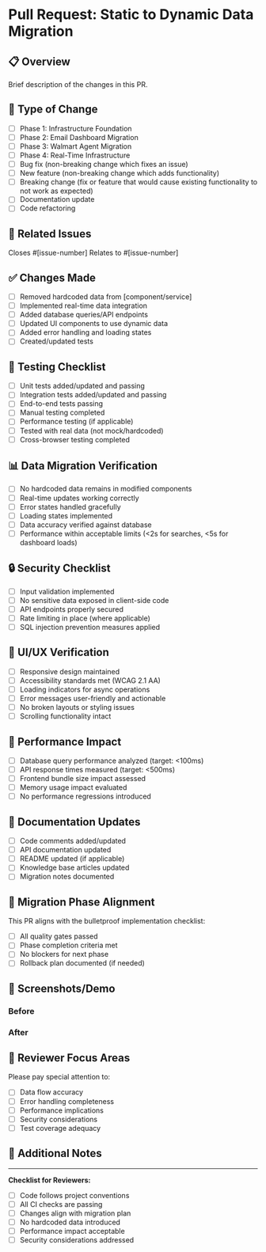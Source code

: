 # Pull Request: Static to Dynamic Data Migration

## 📋 Overview
Brief description of the changes in this PR.

## 🔄 Type of Change
- [ ] Phase 1: Infrastructure Foundation
- [ ] Phase 2: Email Dashboard Migration
- [ ] Phase 3: Walmart Agent Migration
- [ ] Phase 4: Real-Time Infrastructure
- [ ] Bug fix (non-breaking change which fixes an issue)
- [ ] New feature (non-breaking change which adds functionality)
- [ ] Breaking change (fix or feature that would cause existing functionality to not work as expected)
- [ ] Documentation update
- [ ] Code refactoring

## 🎯 Related Issues
Closes #[issue-number]
Relates to #[issue-number]

## ✅ Changes Made
- [ ] Removed hardcoded data from [component/service]
- [ ] Implemented real-time data integration
- [ ] Added database queries/API endpoints
- [ ] Updated UI components to use dynamic data
- [ ] Added error handling and loading states
- [ ] Created/updated tests

## 🧪 Testing Checklist
- [ ] Unit tests added/updated and passing
- [ ] Integration tests added/updated and passing
- [ ] End-to-end tests passing
- [ ] Manual testing completed
- [ ] Performance testing (if applicable)
- [ ] Tested with real data (not mock/hardcoded)
- [ ] Cross-browser testing completed

## 📊 Data Migration Verification
- [ ] No hardcoded data remains in modified components
- [ ] Real-time updates working correctly
- [ ] Error states handled gracefully
- [ ] Loading states implemented
- [ ] Data accuracy verified against database
- [ ] Performance within acceptable limits (<2s for searches, <5s for dashboard loads)

## 🔒 Security Checklist
- [ ] Input validation implemented
- [ ] No sensitive data exposed in client-side code
- [ ] API endpoints properly secured
- [ ] Rate limiting in place (where applicable)
- [ ] SQL injection prevention measures applied

## 📱 UI/UX Verification
- [ ] Responsive design maintained
- [ ] Accessibility standards met (WCAG 2.1 AA)
- [ ] Loading indicators for async operations
- [ ] Error messages user-friendly and actionable
- [ ] No broken layouts or styling issues
- [ ] Scrolling functionality intact

## 🚀 Performance Impact
- [ ] Database query performance analyzed (target: <100ms)
- [ ] API response times measured (target: <500ms)
- [ ] Frontend bundle size impact assessed
- [ ] Memory usage impact evaluated
- [ ] No performance regressions introduced

## 📖 Documentation Updates
- [ ] Code comments added/updated
- [ ] API documentation updated
- [ ] README updated (if applicable)
- [ ] Knowledge base articles updated
- [ ] Migration notes documented

## 🔄 Migration Phase Alignment
This PR aligns with the bulletproof implementation checklist:
- [ ] All quality gates passed
- [ ] Phase completion criteria met
- [ ] No blockers for next phase
- [ ] Rollback plan documented (if needed)

## 📸 Screenshots/Demo
<!-- Add screenshots or demo videos showing the changes -->

### Before
<!-- Screenshot of old behavior -->

### After
<!-- Screenshot of new behavior -->

## 🎯 Reviewer Focus Areas
Please pay special attention to:
- [ ] Data flow accuracy
- [ ] Error handling completeness
- [ ] Performance implications
- [ ] Security considerations
- [ ] Test coverage adequacy

## 💬 Additional Notes
<!-- Any additional context, concerns, or implementation details -->

---

**Checklist for Reviewers:**
- [ ] Code follows project conventions
- [ ] All CI checks are passing
- [ ] Changes align with migration plan
- [ ] No hardcoded data introduced
- [ ] Performance impact acceptable
- [ ] Security considerations addressed